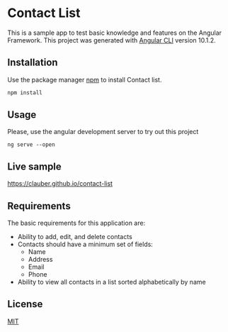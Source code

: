 # Contact List

This is a sample app to test basic knowledge and features on the Angular Framework.
This project was generated with [Angular CLI](https://github.com/angular/angular-cli) version 10.1.2.

## Installation

Use the package manager [npm](https://www.npmjs.com) to install Contact list.

```bash
npm install
```

## Usage

Please, use the angular development server to try out this project

```bach
ng serve --open
```

## Live sample

https://clauber.github.io/contact-list

## Requirements

The basic requirements for this application are:

- Ability to add, edit, and delete contacts
- Contacts should have a minimum set of fields:
  - Name
  - Address
  - Email
  - Phone
- Ability to view all contacts in a list sorted alphabetically by name

## License

[MIT](https://choosealicense.com/licenses/mit/)
